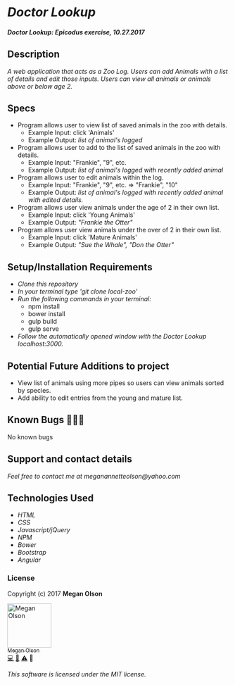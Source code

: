 # _Doctor Lookup_

#### _Doctor Lookup: Epicodus exercise, 10.27.2017_

## Description

_A web application that acts as a Zoo Log. Users can add Animals with a list of details and edit those inputs. Users can view all animals or animals above or below age 2._

## Specs

* Program allows user to view list of saved animals in the zoo with details.
  * Example Input: click 'Animals'
  * Example Output: _list of animal's logged_
* Program allows user to add to the list of saved animals in the zoo with details.
  * Example Input: "Frankie", "9", etc.
  * Example Output: _list of animal's logged with recently added animal_
* Program allows user to edit animals within the log.
  * Example Input: "Frankie", "9", etc. => "Frankie", "10"
  * Example Output: _list of animal's logged with recently added animal with edited details._
* Program allows user view animals under the age of 2 in their own list.
  * Example Input: click 'Young Animals'
  * Example Output: _"Frankie the Otter"_
* Program allows user view animals under the over of 2 in their own list.
  * Example Input: click 'Mature Animals'
  * Example Output: _"Sue the Whale", "Don the Otter"_


## Setup/Installation Requirements

* _Clone this repository_
* _In your terminal type 'git clone local-zoo'_
* _Run the following commands in your terminal:_
  * npm install
  * bower install
  * gulp build
  * gulp serve
* _Follow the automatically opened window with the Doctor Lookup localhost:3000._

## Potential Future Additions to project

* View list of animals using more pipes so users can view animals sorted by species.
* Add ability to edit entries from the young and mature list.

## Known Bugs 🐛🐛🐛

No known bugs

## Support and contact details

_Feel free to contact me at meganannetteolson@yahoo.com_

## Technologies Used

* _HTML_
* _CSS_
* _Javascript/jQuery_
* _NPM_
* _Bower_
* _Bootstrap_
* _Angular_

### License

Copyright (c) 2017 **Megan Olson**

<img src="https://avatars.githubusercontent.com/MegOlson?s=100" width="100" alt="Megan Olson" /><br />[<sub>Megan Olson</sub>](https://github.com/MegOlson)<br />[💻](https://github.com/local-zoo/commits?author=MegOlson) [📖](https://github.com/local-zoo/commits?author=MegOlson) [⚠️](https://github.com/local-zoo/commits?author=MegOlson) 🎨

*This software is licensed under the MIT license.*
